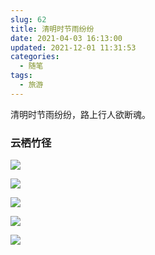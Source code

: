 ```yaml
---
slug: 62
title: 清明时节雨纷纷
date: 2021-04-03 16:13:00
updated: 2021-12-01 11:31:53
categories: 
  - 随笔
tags: 
  - 旅游
---
```





清明时节雨纷纷，路上行人欲断魂。

### 云栖竹径

![](https://oss.zburu.com/i/2021/04/04/b2dbd256cb9c3cd65110580c9c02dbfd.png)

![](https://oss.zburu.com/i/2021/04/04/a27aeb1b582c6a0cd510a5c3ad28fd41.png)

![](https://oss.zburu.com/i/2021/04/03/5753d64ad69892c2b64de4a726f63724.png)

![](https://oss.zburu.com/i/2021/04/04/b3839222eaf37e4520e183104b876430.png)

![](https://oss.zburu.com/i/2021/04/04/c9d1b928b996ee283177be0fa246543b.png)
